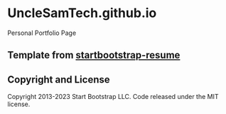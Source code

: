 # UncleSamTech.github.io
Personal Portfolio Page

## Template from <a href = "https://github.com/startbootstrap/startbootstrap-resume">startbootstrap-resume</a>

## Copyright and License
Copyright 2013-2023 Start Bootstrap LLC. Code released under the MIT license.